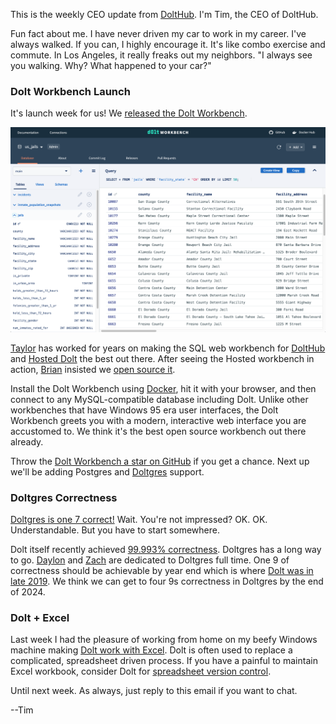 This is the weekly CEO update from [DoltHub](https://www.dolthub.com/). I'm Tim, the CEO of DoltHub. 

Fun fact about me. I have never driven my car to work in my career. I've always walked. If you can, I highly encourage it. It's like combo exercise and commute. In Los Angeles, it really freaks out my neighbors. "I always see you walking. Why? What happened to your car?" 

### Dolt Workbench Launch

It's launch week for us! We [released the Dolt Workbench](https://www.dolthub.com/blog/2023-11-29-dolt-workbench/). 

[![Dolt Workbench](../images/dolt-workbench.png)](https://www.dolthub.com/blog/2023-11-29-dolt-workbench/)

[Taylor](https://www.dolthub.com/team#taylor) has worked for years on making the SQL web workbench for [DoltHub](https://www.dolthub.com) and [Hosted Dolt](https://hosted.doltdb.com) the best out there. After seeing the Hosted workbench in action, [Brian](https://www.dolthub.com/team#brian) insisted we [open source it](https://github.com/dolthub/dolt-workbench). 

Install the Dolt Workbench using [Docker](https://hub.docker.com/r/dolthub/dolt-workbench), hit it with your browser, and then connect to any MySQL-compatible database including Dolt. Unlike other workbenches that have Windows 95 era user interfaces, the Dolt Workbench greets you with a modern, interactive web interface you are accustomed to. We think it's the best open source workbench out there already.

Throw the [Dolt Workbench a star on GitHub](https://github.com/dolthub/dolt-workbench) if you get a chance. Next up we'll be adding Postgres and [Doltgres](https://www.doltgresql.com) support.

### Doltgres Correctness

[Doltgres is one 7 correct!](https://www.dolthub.com/blog/2023-11-27-doltgres-sqllogic-test/) Wait. You're not impressed? OK. OK. Understandable. But you have to start somewhere. 

Dolt itself recently achieved [99.993% correctness](https://docs.dolthub.com/sql-reference/benchmarks/correctness). Doltgres has a long way to go. [Daylon](https://www.doilthub.com/team#daylon) and [Zach](https://www.doilthub.com/team#zach) are dedicated to Doltgres full time. One 9 of correctness should be achievable by year end which is where [Dolt was in late 2019](https://www.dolthub.com/blog/2019-12-17-one-nine-of-sql-correctness/). We think we can get to four 9s correctness in Doltgres by the end of 2024.

### Dolt + Excel

Last week I had the pleasure of working from home on my beefy Windows machine making [Dolt work with Excel](https://www.dolthub.com/blog/2023-11-24-dolt-excel/). Dolt is often used to replace a complicated, spreadsheet driven process. If you have a painful to maintain Excel workbook, consider Dolt for [spreadsheet version control](https://www.dolthub.com/blog/2022-07-15-so-you-want-spreadsheet-version-control/).

Until next week. As always, just reply to this email if you want to chat.

--Tim